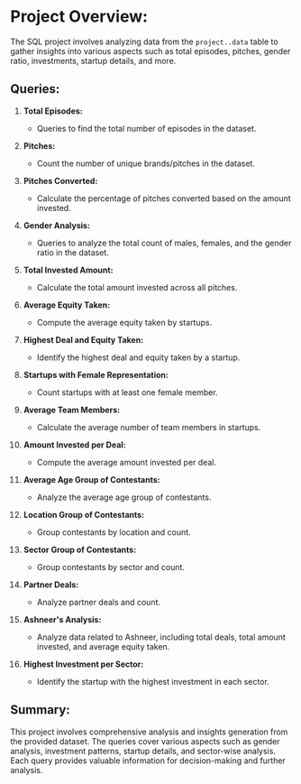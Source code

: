 # Project Overview:

The SQL project involves analyzing data from the `project..data` table to gather insights into various aspects such as total episodes, pitches, gender ratio, investments, startup details, and more.

## Queries:

1. **Total Episodes:**
   - Queries to find the total number of episodes in the dataset.

2. **Pitches:**
   - Count the number of unique brands/pitches in the dataset.

3. **Pitches Converted:**
   - Calculate the percentage of pitches converted based on the amount invested.

4. **Gender Analysis:**
   - Queries to analyze the total count of males, females, and the gender ratio in the dataset.

5. **Total Invested Amount:**
   - Calculate the total amount invested across all pitches.

6. **Average Equity Taken:**
   - Compute the average equity taken by startups.

7. **Highest Deal and Equity Taken:**
   - Identify the highest deal and equity taken by a startup.

8. **Startups with Female Representation:**
   - Count startups with at least one female member.

9. **Average Team Members:**
   - Calculate the average number of team members in startups.

10. **Amount Invested per Deal:**
    - Compute the average amount invested per deal.

11. **Average Age Group of Contestants:**
    - Analyze the average age group of contestants.

12. **Location Group of Contestants:**
    - Group contestants by location and count.

13. **Sector Group of Contestants:**
    - Group contestants by sector and count.

14. **Partner Deals:**
    - Analyze partner deals and count.

15. **Ashneer's Analysis:**
    - Analyze data related to Ashneer, including total deals, total amount invested, and average equity taken.

16. **Highest Investment per Sector:**
    - Identify the startup with the highest investment in each sector.

## Summary:

This project involves comprehensive analysis and insights generation from the provided dataset. The queries cover various aspects such as gender analysis, investment patterns, startup details, and sector-wise analysis. Each query provides valuable information for decision-making and further analysis.
